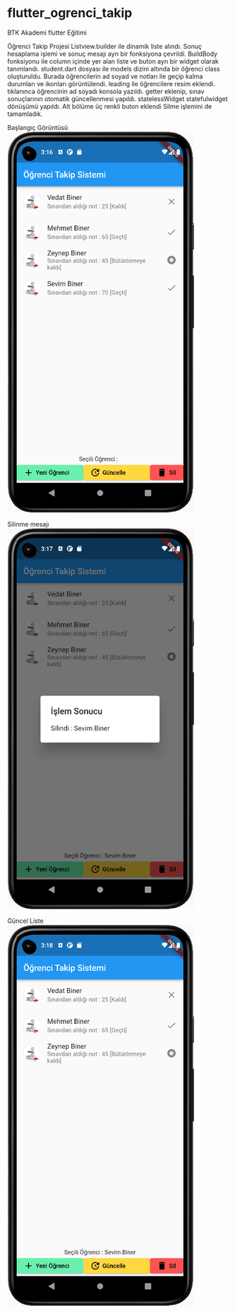 # flutter_ogrenci_takip
BTK Akademi flutter Eğitimi

Öğrenci Takip Projesi
Listview.builder ile dinamik liste alındı.
Sonuç hesaplama işlemi ve sonuç mesajı ayrı bir fonksiyona çevrildi.
BuildBody fonksiyonu ile column içinde yer alan liste ve buton ayrı bir widget olarak tanımlandı.
student.dart dosyası ile models dizini altında bir öğrenci class oluşturuldu.
Burada öğrencilerin ad soyad ve notları ile geçip kalma durumları ve ikonları görüntülendi.
leading ile öğrencilere resim eklendi.
tıklanınca öğrencinin ad soyadı konsola yazıldı.
getter eklenip, sınav sonuçlarının otomatik güncellenmesi yapıldı.
statelessWidget statefulwidget dönüşümü yapıldı.
Alt bölüme üç renkli buton eklendi
Silme işlemini de tamamladık.

Başlangıç Görüntüsü
![ScreenShot](/screen_shots/img-01.png)

Silinme mesajı
![ScreenShot](/screen_shots/img-02.png)

Güncel Liste
![ScreenShot](/screen_shots/img-03.png)
